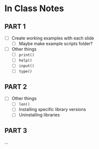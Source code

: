 # In Class Notes

## PART 1

- [ ] Create working examples with each slide
  - [ ] Maybe make example scripts folder?
- [ ] Other things
  - [ ] `print()`
  - [ ] `help()`
  - [ ] `input()`
  - [ ] `type()`

## PART 2

- [ ] Other things
  - [ ] `len()`
  - [ ] Installing specific library versions
  - [ ] Uninstalling libraries

## PART 3

...
